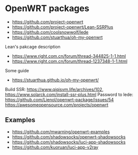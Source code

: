 # OpenWRT packages

- <https://github.com/project-openwrt>
- <https://github.com/project-openwrt/Lean-SSRPlus>
- <https://github.com/coolsnowwolf/lede>
- <https://github.com/stuarthua/oh-my-openwrt>

Lean's pakcage description

- <https://www.right.com.cn/forum/thread-344825-1-1.html>
- <https://www.right.com.cn/forum/thread-1237348-1-1.html>

Some guide

- <https://stuarthua.github.io/oh-my-openwrt/>

Build SSR: <https://www.qiqisvm.life/archives/102>, <https://www.solarck.com/install-ssr-plus.html>
Password to lede: <https://github.com/Lienol/openwrt-package/issues/54>
<https://awesomeopensource.com/projects/openwrt>

## Examples

- <https://github.com/mwarning/openwrt-examples>
- <https://github.com/shadowsocks/openwrt-shadowsocks>
- <https://github.com/shadowsocks/luci-app-shadowsocks>
- <https://github.com/kuoruan/luci-app-v2ray>

